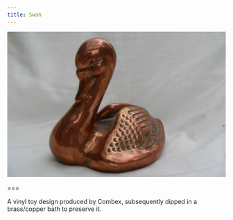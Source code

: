 ```yaml
---
title: Swan
---
```



![Swan](swan.jpg)

===

A vinyl toy design produced by Combex, subsequently dipped in a brass/copper bath to preserve it.